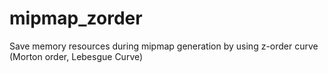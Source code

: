# mipmap_zorder
Save memory resources during mipmap generation by using z-order curve (Morton order, Lebesgue Curve)
